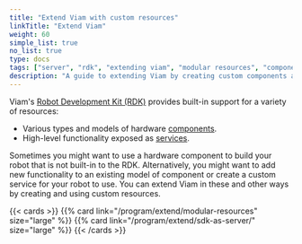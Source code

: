```yaml
---
title: "Extend Viam with custom resources"
linkTitle: "Extend Viam"
weight: 60
simple_list: true
no_list: true
type: docs
tags: ["server", "rdk", "extending viam", "modular resources", "components", "services"]
description: "A guide to extending Viam by creating custom components and services."
---
```


Viam's [Robot Development Kit (RDK)](/internals/rdk/) provides built-in support for a variety of resources:

- Various types and models of hardware [components](/components).
- High-level functionality exposed as [services](/services).

Sometimes you might want to use a hardware component to build your robot that is not built-in to the RDK.
Alternatively, you might want to add new functionality to an existing model of component or create a custom service for your robot to use.
You can extend Viam in these and other ways by creating and using custom resources.

{{< cards >}}
    {{% card link="/program/extend/modular-resources" size="large" %}}
    {{% card link="/program/extend/sdk-as-server/" size="large" %}}
{{< /cards >}}
